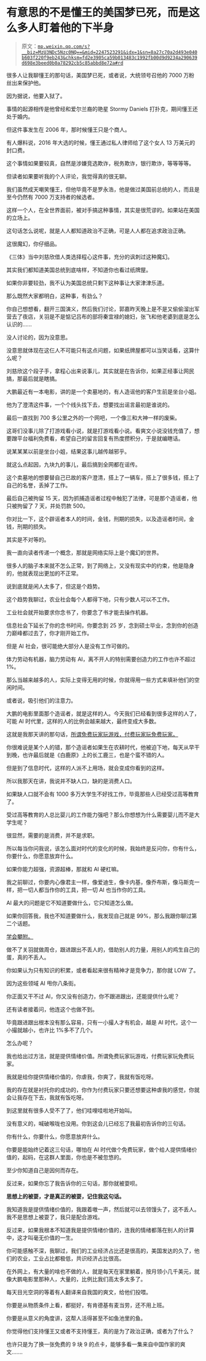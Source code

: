 # 有意思的不是懂王的美国梦已死，而是这么多人盯着他的下半身

> 原文：[`mp.weixin.qq.com/s?__biz=MzU3NDc5Nzc0NQ==&mid=2247523291&idx=1&sn=8a27c70a2d493e040b603f220f9eb243&chksm=fd2e3905ca59b013483c1992fb00d9d9234a290639d698e3beed0b0a78292cb5c85abbd8e72a#rd`](http://mp.weixin.qq.com/s?__biz=MzU3NDc5Nzc0NQ==&mid=2247523291&idx=1&sn=8a27c70a2d493e040b603f220f9eb243&chksm=fd2e3905ca59b013483c1992fb00d9d9234a290639d698e3beed0b0a78292cb5c85abbd8e72a#rd)

很多人让我聊懂王的那句话，美国梦已死，或者说，大统领号召他的 7000 万粉丝出来保护他。

因为据说，他要入狱了。

事情的起源相传是他曾经和爱尔兰裔的艳星 Stormy Daniels 打扑克，期间懂王还处于婚内。

但这件事发生在 2006 年，那时候懂王只是个商人。

有人爆料说，2016 年大选的时候，懂王通过私人律师给了这个女人 13 万美元的封口费。

这个事情如果要较真，自然是涉嫌竞选欺诈，税务欺诈，银行欺诈，等等等等。

但读者如果要听我的个人评论，我觉得真的很无聊。

我们虽然成天嘲笑懂王，但他毕竟不是罗永浩，他是做过美国前总统的人，而且是至今仍然有 7000 万支持者的候选者。

这样一个人，在全世界面前，被对手搞这种事情，其实是很荒谬的。如果站在美国的立场上。

这句话怎么说呢，就是人人都知道政治不正确，可是人人都在追求政治正确。

这很魔幻，你仔细品。

《三体》当中刘慈欣借人类选择程心这件事，充分的讽刺过这种魔幻。

其实我们都知道美国总统到底啥样，不知道你也看过纸牌屋。

如果你非要较劲，我不认为美国总统只剩下这种事让大家津津乐道。

那么既然大家都明白，这种事，有劲么？

你自己想想看，翻开三国演义，然后我们讨论，郭嘉昨天晚上是不是又偷偷溜出军营去了夜店，关羽是不是惦记吕布的部将秦宜禄的媳妇，张飞和他老婆到底是怎么认识的......

没人讨论的，因为没意思。

没意思就体现在这仨人不可能只有这点问题，如果纸牌屋都可以当笑话看，这算什么呢？

刘慈欣这个段子手，拿程心出来说事儿，其实就是在告诉你，如果正经事让网民搞，那最后就是瞎搞。

大鹏最近有一本电影，讲的是一个卖墓地的，有人造谣他的客户生前是坐台小姐。

他为了澄清这件事，一个个线头找下去，想要找出谣言最初是谁说的。

最后一直找到 700 多公里之外的一个网吧，一个像三和大神一样的废柴。

这哥们没事儿除了打游戏看小说，就是打游戏看小说。看爽文小说没钱充值了，想要蹭平台福利免费看，希望自己的留言回复有热度攒积分，于是就编瞎话。

说某某某以前是坐台小姐，结果这事儿越传越邪乎。

就这么点起因，九块九的事儿，最后搞到全网都在谣传。

这个卖墓地的想要替自己已故的客户澄清，搭上了一辆车，搭上了很多钱，搭上了自己的名誉，丢掉了工作。

最后自己被拘留 15 天，因为抓捕造谣者过程中触犯了法律，可是那个造谣者，他只被拘留了 7 天，并处罚款 500。

你对比一下，这个辟谣者本人的时间，金钱，刑期的损失，以及造谣者时间，金钱，刑期的损失。

其实是不对等的。

我一直向读者传递一个概念，那就是网络实际上是个魔幻的世界。

很多人的脑子本来就不怎么正常，到了网络上，又没有现实中的约束，他是隐身的，他就表现出更加的不正常。

说到底就是闲人太多了，但这是个趋势。

这个趋势我聊过，农业社会每个人都得下地，只有少数人可以不工作。

工业社会就开始要求你念书了，你要念了书才能去操作机器。

信息社会下延长了你的念书时间，你要念到 25 岁，念到硕士毕业，念到你的创造力巅峰都过去了，你才刚开始工作。

但是 AI 社会，很可能绝大部分人是没有工作可做的。

体力劳动有机器，脑力劳动有 AI，离不开人的特别需要创造力的工作也许不超过 1%。

那么当越来越多的人，实际上变得无用的时候，你就得用一些方式来填补他们的空闲时间。

或者说，吸引他们的注意力。

大鹏的电影里面那个造谣者，就是这样的人。今天我们已经看到很多这样的人了，可能 AI 时代里，这样的人的比例会越来越大，最终变成大多数。

这就是我那天讲的那句话，[所谓免费玩家玩游戏，付费玩家玩免费玩家。](http://mp.weixin.qq.com/s?__biz=MzU3NDc5Nzc0NQ==&mid=2247523277&idx=1&sn=865d90ed37c70f8abe3c1cab0351d3fd&chksm=fd2e3913ca59b00546f80d1f4ec80b8d13c00a32dfffc62cffb8a9638035cc15eebe5d5eb947&scene=21#wechat_redirect)

你很难说是某个人的错，那个造谣者如果生在农耕时代，他被迫下地，每天从早干到晚，也许最后就是《白鹿原》上的长工鹿三，也是个蛮不错的人。

但是到了信息时代，这样的人派不上用场，就会变成你看到的这样。

所以我那天在讲，我说并不缺人口，缺的是消费人口。

如果缺人口就不会有 1000 多万大学生不好找工作，毕竟那些人已经受过高等教育了。

受过高等教育的人总比婴儿的工作能力强吧？那么你想想为什么需要婴儿而不是大学生呢？

很显然，需要的是消费，并不是求职。

所以每当你问我说，该怎么面对时代的变化的时候，我始终是反问你，你有什么，你要什么，你愿意放弃什么。

如果你能力超强，资源超棒，那就和 AI 硬杠嘛。

我之前聊过，你要内心像君主一样，像爱迪生，像卡内基，像乔布斯，像马斯克一样，把一切人都当作你的工具，把一切 AI 也当作你的工具。

AI 最大的问题是它不知道要做什么，它只知道怎么做。

如果你回答我，我也不知道要做什么，我发现自己就是 99%，那么我跟你聊过第二个话题。

[学会攀附。](http://mp.weixin.qq.com/s?__biz=MzU3NDc5Nzc0NQ==&mid=2247523202&idx=1&sn=d0ef6e3df95afd2f2ee89301de833ca5&chksm=fd2e395cca59b04a0b639ed9ea15f0f0e03c59d5ccd0c328c500b69d2dd75f8488f7a7458bba&scene=21#wechat_redirect)

做不了关羽就做周仓，跟进跟出不丢人的，借助别人的力量，用别人的鸡生自己的蛋，真的不丢人。

你如果认为只有知识的积累，或者看起来很有精神才是竞争力，那你就 LOW 了。

因为这些领域 AI 甩你八条街。

你正面又干不过 AI，你又没有创造力，你不跟进跟出，还能提供什么呢？

还有读者接着问，他连这个也做不到。

毕竟跟进跟出根本没有那么容易，只有一小撮人才有机会，越是 AI 时代，这个一小撮就越小，也许比 1%多不了几个。

怎么办呢？

我也给出过方法，就是提供情绪价值。所谓免费玩家玩游戏，付费玩家玩免费玩家。

我就是给你提供情绪价值的，你虐我，你爽了，我就有饭吃呀。

我的存在就是衬托你的成功的，你作为付费玩家只要还想要这种虐我的感觉，你就会让我存在下去，我就有饭吃呀。

到这里就有很多人受不了了，他们哇哩哇啦地开始叫。

没有意义的，喊破喉咙也没用。你到这会儿已经忘了我最初告诉你的三句话。

你有什么，你要什么，你愿意放弃什么。

你要是能始终记着这三句话，哪怕在 AI 时代做个免费玩家，做个给人提供情绪价值的，起码，在这群人里面，你也是不被忽悠的。

至少你知道自己是因何而存在。

反过来，如果你忘了我告诉你的三句话，那你就被耍呗。

**思想上的被耍，才是真正的被耍，记住我这句话。**

我知道我是提供情绪价值的，我跟着嗷一声，然后就可以去领馒头了，这不丢人。我不是思想上被耍了，我只是配合游戏。

反过来，如果我根本不知道我是提供情绪价值的，连我的情绪都落在别人的计算中，这才叫毫无价值的一生。

你可能感触不深，我聊过，我们的工业经济占比还是很高的，美国发达的久了，他们的农业，工业占比都极低，共识经济占比很高。

在外网上，有大量的啥也不做的人，就是每天在家里躺着，按月领小几千美元，就像大鹏电影里那种人，大量的，比例比我们高太多太多了。

每天目光空洞的等着有人翻译来自我国的爽文，给他们投喂。

你要是从物质条件上看，都挺好，有肯德基有麦当劳，还不用上班。

你要是从意义的角度讲，这帮人活得甚至不如鱼池里的鱼。

你觉得他们支持懂王又或者不支持懂王，真的是为了政治正确，或者为了什么？

也许只是为了换一张免费的 9 块 9 的点卡，能够多看一集来自中国作家的爽文.......